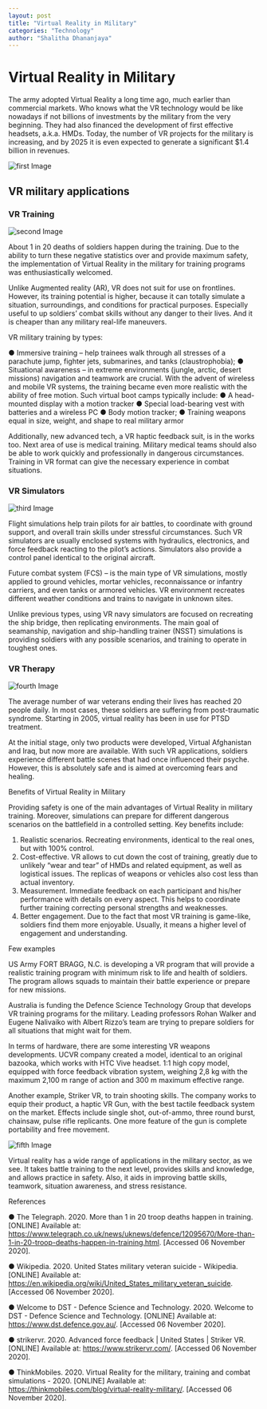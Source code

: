 ```yaml
---
layout: post
title: "Virtual Reality in Military"
categories: "Technology"
author: "Shalitha Dhananjaya"
---
```


# Virtual Reality in Military 

The army adopted Virtual Reality a long time ago, much earlier than commercial markets. Who knows what the VR technology would be like nowadays if not billions of investments by the military from the very beginning. They had also financed the development of first effective headsets, a.k.a. HMDs. Today, the number of VR projects for the military is increasing, and by 2025 it is even expected to generate a significant $1.4 billion in revenues.

![first Image](https://github.com/aviorsys/aviorsys.github.io/raw/master/images/vrtraning.png)

## VR military applications

### VR Training

![second Image](https://github.com/aviorsys/aviorsys.github.io/raw/master/images/vrfight.png)

About 1 in 20 deaths of soldiers happen during the training. Due to the ability to turn these negative statistics over and provide maximum safety, the implementation of Virtual Reality in the military for training programs was enthusiastically welcomed. 

Unlike Augmented reality (AR), VR does not suit for use on frontlines. However, its training potential is higher, because it can totally simulate a situation, surroundings, and conditions for practical purposes. Especially useful to up soldiers’ combat skills without any danger to their lives. And it is cheaper than any military real-life maneuvers.

VR military training by types:

●	Immersive training – help trainees walk through all stresses of a parachute jump, fighter jets, submarines, and tanks (claustrophobia);
●	Situational awareness – in extreme environments (jungle, arctic, desert missions) navigation and teamwork are crucial.
With the advent of wireless and mobile VR systems, the training became even more realistic with the ability of free motion. Such virtual boot camps typically include:
●	A head-mounted display with a motion tracker
●	Special load-bearing vest with batteries and a wireless PC
●	Body motion tracker;
●	Training weapons equal in size, weight, and shape to real military armor

Additionally, new advanced tech, a VR haptic feedback suit, is in the works too. Next area of use is medical training. Military medical teams should also be able to work quickly and professionally in dangerous circumstances. Training in VR format can give the necessary experience in combat situations.


### VR Simulators

![third Image](https://github.com/aviorsys/aviorsys.github.io/raw/master/images/vrsim.png)

Flight simulations help train pilots for air battles, to coordinate with ground support, and overall train skills under stressful circumstances. Such VR simulators are usually enclosed systems with hydraulics, electronics, and force feedback reacting to the pilot’s actions. Simulators also provide a control panel identical to the original aircraft.

Future combat system (FCS) – is the main type of VR simulations, mostly applied to ground vehicles, mortar vehicles, reconnaissance or infantry carriers, and even tanks or armored vehicles. VR environment recreates different weather conditions and trains to navigate in unknown sites.

Unlike previous types, using VR navy simulators are focused on recreating the ship bridge, then replicating environments. The main goal of seamanship, navigation and ship-handling trainer (NSST) simulations is providing soldiers with any possible scenarios, and training to operate in toughest ones.  


### VR Therapy

![fourth Image](https://github.com/aviorsys/aviorsys.github.io/raw/master/images/vrthe.png)

The average number of war veterans ending their lives has reached 20 people daily. In most cases, these soldiers are suffering from post-traumatic syndrome. Starting in 2005, virtual reality has been in use for PTSD treatment.

At the initial stage, only two products were developed, Virtual Afghanistan and Iraq, but now more are available. With such VR applications, soldiers experience different battle scenes that had once influenced their psyche. However, this is absolutely safe and is aimed at overcoming fears and healing.


Benefits of Virtual Reality in Military

Providing safety is one of the main advantages of Virtual Reality in military training. Moreover, simulations can prepare for different dangerous scenarios on the battlefield in a controlled setting. Key benefits include:

1.	Realistic scenarios. Recreating environments, identical to the real ones, but with  100% control.
2.	Cost-effective. VR allows to cut down the cost of training, greatly due to unlikely “wear and tear” of HMDs and related equipment, as well as logistical issues. The replicas of weapons or vehicles also cost less than actual inventory.  
3.	Measurement. Immediate feedback on each participant and his/her performance with details on every aspect. This helps to coordinate further training correcting personal strengths and weaknesses.
4.	Better engagement. Due to the fact that most VR training is game-like, soldiers find them more enjoyable. Usually, it means a higher level of engagement and understanding.

Few examples

US Army FORT BRAGG, N.C. is developing a VR program that will provide a realistic training program with minimum risk to life and health of soldiers. The program allows squads to maintain their battle experience or prepare for new missions.

Australia is funding the Defence Science Technology Group that develops VR training programs for the military. Leading professors Rohan Walker and Eugene Nalivaiko with Albert Rizzo’s team are trying to prepare soldiers for all situations that might wait for them.

In terms of hardware, there are some interesting VR weapons developments. UCVR company created a model, identical to an original bazooka, which works with HTC Vive headset. 1:1 high copy model, equipped with force feedback vibration system, weighing 2,8 kg with the maximum 2,100 m range of action and 300 m maximum effective range.

Another example, Striker VR, to train shooting skills. The company works to equip their product, a haptic VR Gun, with the best tactile feedback system on the market. Effects include single shot, out-of-ammo, three round burst, chainsaw, pulse rifle replicants. One more feature of the gun is complete portability and free movement.


![fifth Image](https://github.com/aviorsys/aviorsys.github.io/raw/master/images/gun.png)

Virtual reality has a wide range of applications in the military sector, as we see. It takes battle training to the next level, provides skills and knowledge, and allows practice in safety. Also, it aids in improving battle skills, teamwork, situation awareness, and stress resistance.


References

●	The Telegraph. 2020. More than 1 in 20 troop deaths happen in training. [ONLINE] Available at: https://www.telegraph.co.uk/news/uknews/defence/12095670/More-than-1-in-20-troop-deaths-happen-in-training.html. [Accessed 06 November 2020].

●	Wikipedia. 2020. United States military veteran suicide - Wikipedia. [ONLINE] Available at: https://en.wikipedia.org/wiki/United_States_military_veteran_suicide. [Accessed 06 November 2020].

●	Welcome to DST - Defence Science and Technology. 2020. Welcome to DST - Defence Science and Technology. [ONLINE] Available at: https://www.dst.defence.gov.au/. [Accessed 06 November 2020].

●	strikervr. 2020. Advanced force feedback | United States | Striker VR. [ONLINE] Available at: https://www.strikervr.com/. [Accessed 06 November 2020].

●	ThinkMobiles. 2020. Virtual Reality for the military, training and combat simulations - 2020. [ONLINE] Available at: https://thinkmobiles.com/blog/virtual-reality-military/. [Accessed 06 November 2020].






